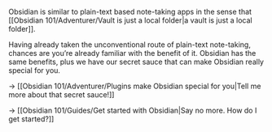 Obsidian is similar to plain-text based note-taking apps in the sense that [[Obsidian 101/Adventurer/Vault is just a local folder|a vault is just a local folder]].

Having already taken the unconventional route of plain-text note-taking, chances are you’re already familiar with the benefit of it. Obsidian has the same benefits, plus we have our secret sauce that can make Obsidian really special for you.

→ [[Obsidian 101/Adventurer/Plugins make Obsidian special for you|Tell me more about that secret sauce!]]

→ [[Obsidian 101/Guides/Get started with Obsidian|Say no more. How do I get started?]]